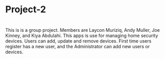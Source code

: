 # Project-2

#
This is is a group project. Members are Laycon Muriziq, Andy Muller, Joe Kinney, and Kiya Abdulahi. This apps is use for managing home security devices. Users can add, update and remove devices. First time users register has a new user, and the Administrator can add new users or devices.
